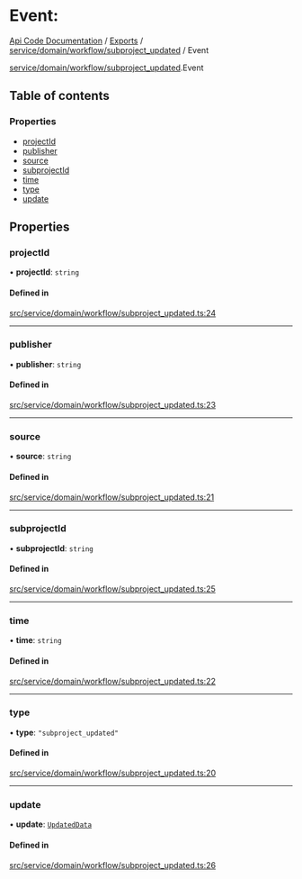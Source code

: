 # Event: 
 
[Api Code Documentation](../README.md) / [Exports](../modules.md) / [service/domain/workflow/subproject\_updated](../modules/service_domain_workflow_subproject_updated.md) / Event

[service/domain/workflow/subproject_updated](../modules/service_domain_workflow_subproject_updated.md).Event

## Table of contents

### Properties

- [projectId](service_domain_workflow_subproject_updated.Event.md#projectid)
- [publisher](service_domain_workflow_subproject_updated.Event.md#publisher)
- [source](service_domain_workflow_subproject_updated.Event.md#source)
- [subprojectId](service_domain_workflow_subproject_updated.Event.md#subprojectid)
- [time](service_domain_workflow_subproject_updated.Event.md#time)
- [type](service_domain_workflow_subproject_updated.Event.md#type)
- [update](service_domain_workflow_subproject_updated.Event.md#update)

## Properties

### projectId

• **projectId**: `string`

#### Defined in

[src/service/domain/workflow/subproject_updated.ts:24](https://github.com/openkfw/TruBudget/blob/95e6f8a/api/src/service/domain/workflow/subproject_updated.ts#L24)

___

### publisher

• **publisher**: `string`

#### Defined in

[src/service/domain/workflow/subproject_updated.ts:23](https://github.com/openkfw/TruBudget/blob/95e6f8a/api/src/service/domain/workflow/subproject_updated.ts#L23)

___

### source

• **source**: `string`

#### Defined in

[src/service/domain/workflow/subproject_updated.ts:21](https://github.com/openkfw/TruBudget/blob/95e6f8a/api/src/service/domain/workflow/subproject_updated.ts#L21)

___

### subprojectId

• **subprojectId**: `string`

#### Defined in

[src/service/domain/workflow/subproject_updated.ts:25](https://github.com/openkfw/TruBudget/blob/95e6f8a/api/src/service/domain/workflow/subproject_updated.ts#L25)

___

### time

• **time**: `string`

#### Defined in

[src/service/domain/workflow/subproject_updated.ts:22](https://github.com/openkfw/TruBudget/blob/95e6f8a/api/src/service/domain/workflow/subproject_updated.ts#L22)

___

### type

• **type**: ``"subproject_updated"``

#### Defined in

[src/service/domain/workflow/subproject_updated.ts:20](https://github.com/openkfw/TruBudget/blob/95e6f8a/api/src/service/domain/workflow/subproject_updated.ts#L20)

___

### update

• **update**: [`UpdatedData`](service_domain_workflow_subproject_updated.UpdatedData.md)

#### Defined in

[src/service/domain/workflow/subproject_updated.ts:26](https://github.com/openkfw/TruBudget/blob/95e6f8a/api/src/service/domain/workflow/subproject_updated.ts#L26)
